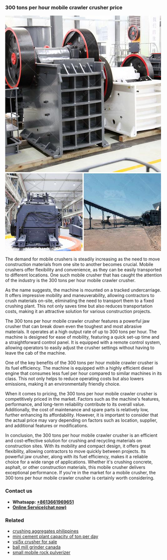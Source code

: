 <h3>300 tons per hour mobile crawler crusher price</h3><img src='1708497185.jpg' alt=''><p>The demand for mobile crushers is steadily increasing as the need to move construction materials from one site to another becomes crucial. Mobile crushers offer flexibility and convenience, as they can be easily transported to different locations. One such mobile crusher that has caught the attention of the industry is the 300 tons per hour mobile crawler crusher.</p><p>As the name suggests, the machine is mounted on a tracked undercarriage. It offers impressive mobility and maneuverability, allowing contractors to crush materials on-site, eliminating the need to transport them to a fixed crushing plant. This not only saves time but also reduces transportation costs, making it an attractive solution for various construction projects.</p><p>The 300 tons per hour mobile crawler crusher features a powerful jaw crusher that can break down even the toughest and most abrasive materials. It operates at a high output rate of up to 300 tons per hour. The machine is designed for ease of mobility, featuring a quick set-up time and a straightforward control panel. It is equipped with a remote control system, allowing operators to easily adjust the crusher settings without having to leave the cab of the machine.</p><p>One of the key benefits of the 300 tons per hour mobile crawler crusher is its fuel efficiency. The machine is equipped with a highly efficient diesel engine that consumes less fuel per hour compared to similar machines in its class. This not only helps to reduce operating costs but also lowers emissions, making it an environmentally friendly choice.</p><p>When it comes to pricing, the 300 tons per hour mobile crawler crusher is competitively priced in the market. Factors such as the machine's features, performance, and long-term reliability contribute to its overall value. Additionally, the cost of maintenance and spare parts is relatively low, further enhancing its affordability. However, it is important to consider that the actual price may vary depending on factors such as location, supplier, and additional features or modifications.</p><p>In conclusion, the 300 tons per hour mobile crawler crusher is an efficient and cost-effective solution for crushing and recycling materials on construction sites. With its mobility and compact design, it offers great flexibility, allowing contractors to move quickly between projects. Its powerful jaw crusher, along with its fuel efficiency, makes it a reliable choice for a wide range of applications. Whether it's crushing concrete, asphalt, or other construction materials, this mobile crusher delivers exceptional performance. If you're in the market for a mobile crusher, the 300 tons per hour mobile crawler crusher is certainly worth considering.</p><h3>Contact us</h3><ul><li><strong>Whatsapp:&nbsp;<a href="https://wa.me/8613661969651">+8613661969651</a></strong></li><li><a href="https://swt.shibang-china.com/?git&amp;zhl&amp;300 tons per hour mobile crawler crusher price"><strong>Online Service(chat now)</strong></a></li></ul><h3>Related</h3><ul><li><a href='crushing aggregates philippines.md'>crushing aggregates philippines</a></li><li><a href='mini cement plant capacity of ton per day.md'>mini cement plant capacity of ton per day</a></li><li><a href='vsi5x crusher for sale.md'>vsi5x crusher for sale</a></li><li><a href='ball mill grinder canada.md'>ball mill grinder canada</a></li><li><a href='small mobile rock pulverizer.md'>small mobile rock pulverizer</a></li></ul>
